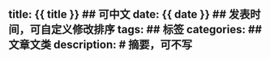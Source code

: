 title: {{ title }}   ## 可中文
date: {{ date }}   ## 发表时间，可自定义修改排序
tags:      ## 标签
categories:  ## 文章文类
description:   # 摘要，可不写
---
# 
